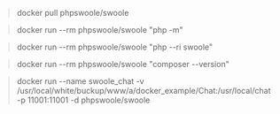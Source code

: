 >docker pull phpswoole/swoole

>docker run --rm phpswoole/swoole "php -m"

>docker run --rm phpswoole/swoole "php --ri swoole"

>docker run --rm phpswoole/swoole "composer --version"

>docker run --name swoole_chat -v /usr/local/white/buckup/www/a/docker_example/Chat:/usr/local/chat -p 11001:11001 -d phpswoole/swoole

